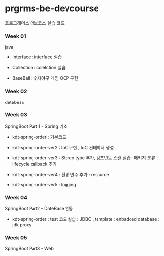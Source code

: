 # prgrms-be-devcourse

프로그래머스 데브코스 실습 코드

### Week 01
java 

- Interface
  : interface 실습

- Collection
  : colelction 실습

- BaseBall
  : 숫자야구 게임 OOP 구현

### Week 02

database

### Week 03
SpringBoot Part 1  - Spring 기초

- kdt-spring-order
  : 기본코드

- kdt-spring-order-ver2
  : IoC 구현 , IoC 컨테이너 생성

- kdt-spring-order-ver3
  : Stereo type 추가, 컴포넌트 스캔 실습
  : 패키지 분류
  : lifecycle callback 추가

- kdt-spring-order-ver4
  : 환경 변수 추가
  : resource

- kdt-spring-order-ver5
  : logging

### Week 04
SpringBoot Part2 - DateBase 연동

- kdt-spring-order
  : test 코드 실습
  : JDBC , template
  : enbadded database
  : jdk proxy
  

### Week 05
SpringBoot Part3 - Web

